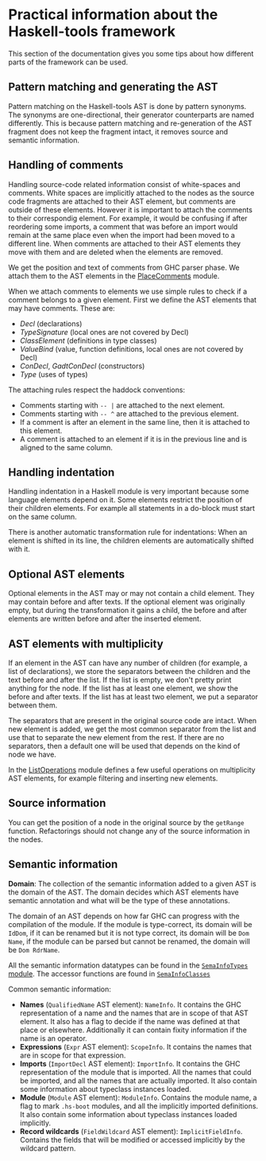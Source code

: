 # Practical information about the Haskell-tools framework

This section of the documentation gives you some tips about how different parts of the framework can be used.

## Pattern matching and generating the AST

Pattern matching on the Haskell-tools AST is done by pattern synonyms. The synonyms are one-directional, their generator counterparts are named differently. This is because pattern matching and re-generation of the AST fragment does not keep the fragment intact, it removes source and semantic information.

## Handling of comments

Handling source-code related information consist of white-spaces and comments. White spaces are implicitly attached to the nodes as the source code fragments are attached to their AST element, but comments are outside of these elements. However it is important to attach the comments to their correspondig element. For example, it would be confusing if after reordering some imports, a comment that was before an import would remain at the same place even when the import had been moved to a different line. When comments are attached to their AST elements they move with them and are deleted when the elements are removed.

We get the position and text of comments from GHC parser phase. We attach them to the AST elements in the [PlaceComments](https://github.com/haskell-tools/haskell-tools/blob/master/src/prettyprint/Language/Haskell/Tools/Transform/PlaceComments.hs) module.

When we attach comments to elements we use simple rules to check if a comment belongs to a given element. First we define the AST elements that may have comments. These are:
  - *Decl* (declarations)
  - *TypeSignature* (local ones are not covered by Decl)
  - *ClassElement* (definitions in type classes)
  - *ValueBind* (value, function definitions, local ones are not covered by Decl)
  - *ConDecl*, *GadtConDecl* (constructors)
  - *Type* (uses of types)

The attaching rules respect the haddock conventions:
  - Comments starting with `-- |` are attached to the next element.
  - Comments starting with `-- ^` are attached to the previous element.
  - If a comment is after an element in the same line, then it is attached to this element.
  - A comment is attached to an element if it is in the previous line and is aligned to the same column.

## Handling indentation

Handling indentation in a Haskell module is very important because some language elements depend on it. Some elements restrict the position of their children elements. For example all statements in a do-block must start on the same column.

There is another automatic transformation rule for indentations: When an element is shifted in its line, the children elements are automatically shifted with it.

## Optional AST elements

Optional elements in the AST may or may not contain a child element. They may contain before and after texts. If the optional element was originally empty, but during the transformation it gains a child, the before and after elements are written before and after the inserted element.

## AST elements with multiplicity

If an element in the AST can have any number of children (for example, a list of declarations), we store the separators between the children and the text before and after the list. If the list is empty, we don't pretty print anything for the node. If the list has at least one element, we show the before and after texts. If the list has at least two element, we put a separator between them.

The separators that are present in the original source code are intact. When new element is added, we get the most common separator from the list and use that to separate the new element from the rest. If there are no separators, then a default one will be used that depends on the kind of node we have.

In the [ListOperations](https://github.com/haskell-tools/haskell-tools/blob/master/src/refactor/Language/Haskell/Tools/Refactor/ListOperations.hs) module defines a few useful operations on multiplicity AST elements, for example filtering and inserting new elements.

## Source information

You can get the position of a node in the original source by the `getRange` function. Refactorings should not change any of the source information in the nodes.

## Semantic information

**Domain**: The collection of the semantic information added to a given AST is the domain of the AST. The domain decides which AST elements have semantic annotation and what will be the type of these annotations.

The domain of an AST depends on how far GHC can progress with the compilation of the module. If the module is type-correct, its domain will be `IdDom`, if it can be renamed but it is not type correct, its domain will be `Dom Name`, if the module can be parsed but cannot be renamed, the domain will be `Dom RdrName`.

All the semantic information datatypes can be found in the [`SemaInfoTypes` module](https://www.stackage.org/haddock/nightly/haskell-tools-ast/Language-Haskell-Tools-AST-SemaInfoTypes.html). The accessor functions are found in [`SemaInfoClasses`](https://www.stackage.org/haddock/nightly/haskell-tools-ast/Language-Haskell-Tools-AST-SemaInfoClasses.html)

Common semantic information:
  - **Names** (`QualifiedName` AST element): `NameInfo`. It contains the GHC representation of a name and the names that are in scope of that AST element. It also has a flag to decide if the name was defined at that place or elsewhere. Additionally it can contain fixity information if the name is an operator.
  - **Expressions** (`Expr` AST element): `ScopeInfo`. It contains the names that are in scope for that expression.
  - **Imports** (`ImportDecl` AST element): `ImportInfo`. It contains the GHC representation of the module that is imported. All the names that could be imported, and all the names that are actually imported. It also contain some information about typeclass instances loaded.
  - **Module** (`Module` AST element): `ModuleInfo`. Contains the module name, a flag to mark `.hs-boot` modules, and all the implicitly imported definitions. It also contain some information about typeclass instances loaded implicitly.
  - **Record wildcards** (`FieldWildcard` AST element): `ImplicitFieldInfo`. Contains the fields that will be modified or accessed implicitly by the wildcard pattern.
